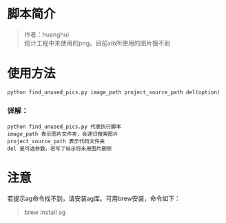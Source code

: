 # 脚本简介

> 作者：huanghui  
> 统计工程中未使用的png。目前xib所使用的图片搜不到

# 使用方法

~~~
python find_unused_pics.py image_path project_source_path del(option)
~~~

### 详解：

~~~
python find_unused_pics.py 代表执行脚本  
image_path 表示图片文件夹，会递归搜索图片
project_source_path 表示代码文件夹
del 是可选参数，若写了标示将未用图片删除
~~~

# 注意

若提示ag命令找不到，请安装ag库。可用brew安装，命令如下：

> brew install ag